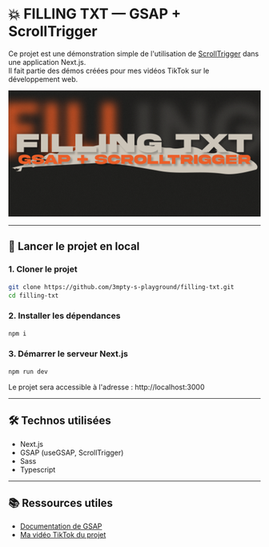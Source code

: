 # 💥 FILLING TXT — GSAP + ScrollTrigger

Ce projet est une démonstration simple de l'utilisation de [ScrollTrigger](https://gsap.com/docs/v3/Plugins/ScrollTrigger/) dans une application Next.js.  
Il fait partie des démos créées pour mes vidéos TikTok sur le développement web.

![preview](./public/fillintxt.png)

---

## 🚀 Lancer le projet en local

### 1. Cloner le projet

```bash
git clone https://github.com/3mpty-s-playground/filling-txt.git
cd filling-txt
```

### 2. Installer les dépendances

```bash
npm i
```

### 3. Démarrer le serveur Next.js

```bash
npm run dev
```

Le projet sera accessible à l'adresse : http://localhost:3000

---

## 🛠️ Technos utilisées

-   Next.js
-   GSAP (useGSAP, ScrollTrigger)
-   Sass
-   Typescript

---

## 📚 Ressources utiles

-   [Documentation de GSAP](https://gsap.com/docs/v3/)
-   [Ma vidéo TikTok du projet](https://www.tiktok.com/@3mpty_x/video/7503205536595283222?is_from_webapp=1&sender_device=pc&web_id=7460868888696292887)
